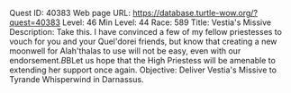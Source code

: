 Quest ID: 40383
Web page URL: https://database.turtle-wow.org/?quest=40383
Level: 46
Min Level: 44
Race: 589
Title: Vestia's Missive
Description: Take this. I have convinced a few of my fellow priestesses to vouch for you and your Quel'dorei friends, but know that creating a new moonwell for Alah'thalas to use will not be easy, even with our endorsement.$B$BLet us hope that the High Priestess will be amenable to extending her support once again.
Objective: Deliver Vestia's Missive to Tyrande Whisperwind in Darnassus.
